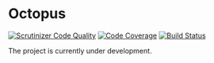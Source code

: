 Octopus
==========
[![Scrutinizer Code Quality](https://scrutinizer-ci.com/g/aspirantzhang/octopus/badges/quality-score.png?b=master)](https://scrutinizer-ci.com/g/aspirantzhang/octopus/?branch=master)
[![Code Coverage](https://scrutinizer-ci.com/g/aspirantzhang/octopus/badges/coverage.png?b=master)](https://scrutinizer-ci.com/g/aspirantzhang/octopus/?branch=master)
[![Build Status](https://scrutinizer-ci.com/g/aspirantzhang/octopus/badges/build.png?b=master)](https://scrutinizer-ci.com/g/aspirantzhang/octopus/build-status/master)

The project is currently under development.
